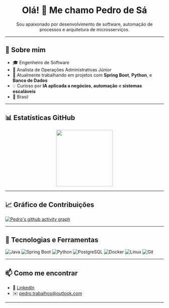 <h1 align="center">Olá! 👋 Me chamo Pedro de Sá</h1>

<p align="center">Sou apaixonado por desenvolvimento de software, automação de processos e arquitetura de microsserviços.</p>

---

## 🚀 Sobre mim

- 🎓 Engenheiro de Software
- 💼 Analista de Operações Administrativas Júnior
- 🔭 Atualmente trabalhando em projetos com **Spring Boot**, **Python**, e **Banco de Dados**
- 💡 Curioso por **IA aplicada a negócios**, **automação** e **sistemas escaláveis**
- 📍 Brasil

---

## 📊 Estatísticas GitHub

<p align="center">
  <img height="180em" src="https://github-readme-stats.vercel.app/api/top-langs/?username=pedrosa-hr-hub&layout=compact&langs_count=8&theme=dracula"/>
</p>

---

## 📈 Gráfico de Contribuições

[![Pedro's github activity graph](https://github-readme-activity-graph.vercel.app/graph?username=pedrosa-hr-hub&theme=github-compact)](https://github.com/pedrosa-hr-hub)

---

## 🧰 Tecnologias e Ferramentas

![Java](https://img.shields.io/badge/Java-%23ED8B00.svg?style=flat&logo=java&logoColor=white)
![Spring Boot](https://img.shields.io/badge/SpringBoot-6DB33F?style=flat&logo=springboot&logoColor=white)
![Python](https://img.shields.io/badge/Python-3670A0?style=flat&logo=python&logoColor=white)
![PostgreSQL](https://img.shields.io/badge/PostgreSQL-316192?style=flat&logo=postgresql&logoColor=white)
![Docker](https://img.shields.io/badge/Docker-2496ED?style=flat&logo=docker&logoColor=white)
![Linux](https://img.shields.io/badge/Linux-FCC624?style=flat&logo=linux&logoColor=black)
![Git](https://img.shields.io/badge/Git-F05032?style=flat&logo=git&logoColor=white)

---

## 📫 Como me encontrar

- 💼 [LinkedIn]([https://www.linkedin.com/in/pedrosadev/](https://www.linkedin.com/in/pedrodesa-sa/))
- ✉️ pedro.trabalhos@outlook.com

---
